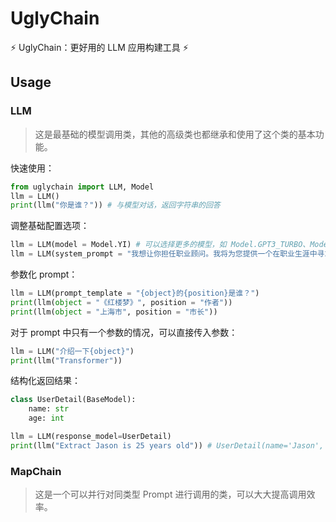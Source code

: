 # UglyChain
⚡ UglyChain：更好用的 LLM 应用构建工具 ⚡


## Usage
### LLM

> 这是最基础的模型调用类，其他的高级类也都继承和使用了这个类的基本功能。

快速使用：

```python
from uglychain import LLM, Model
llm = LLM()
print(llm("你是谁？")) # 与模型对话，返回字符串的回答
```

调整基础配置选项：

```python
llm = LLM(model = Model.YI) # 可以选择更多的模型，如 Model.GPT3_TURBO、Model.GPT4 等等
llm = LLM(system_prompt = "我想让你担任职业顾问。我将为您提供一个在职业生涯中寻求指导的人，您的任务是帮助他们根据自己的技能、兴趣和经验确定最适合的职业。您还应该对可用的各种选项进行研究，解释不同行业的就业市场趋势，并就哪些资格对追求特定领域有益提出建议。") # 可以对模型设置角色，这样模型就会以这个角色的视角来回答问题。设置的内容保存在 System Message 中。
```

参数化 prompt：

```python
llm = LLM(prompt_template = "{object}的{position}是谁？")
print(llm(object = "《红楼梦》", position = "作者"))
print(llm(object = "上海市", position = "市长"))
```

对于 prompt 中只有一个参数的情况，可以直接传入参数：

```python
llm = LLM("介绍一下{object}")
print(llm("Transformer"))
```

结构化返回结果：

```python
class UserDetail(BaseModel):
    name: str
    age: int

llm = LLM(response_model=UserDetail)
print(llm("Extract Jason is 25 years old")) # UserDetail(name='Jason', age=25)
```

### MapChain

> 这是一个可以并行对同类型 Prompt 进行调用的类，可以大大提高调用效率。

